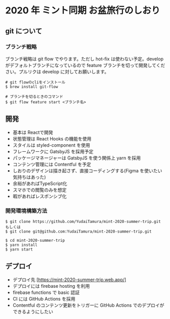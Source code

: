 # 2020 年 ミント同期 お盆旅行のしおり

## git について

### ブランチ戦略

ブランチ戦略は git flow でやります。ただし hot-fix は使わない予定。develop がデフォルトブランチになっているので feature ブランチを切って開発してください。プルリクは develop に対してお願いします。

```
# git flowのcliをインストール
$ brew install git-flow

# ブランチを切るときのコマンド
$ git flow feature start <ブランチ名>
```

## 開発

- 基本は Reactで開発
- 状態管理は React Hooks の機能を使用
- スタイルは styled-component を使用
- フレームワークに GatsbyJS を採用予定
- パッケージマネージャーは GatsbyJS を使う関係上 yarn を採用
- コンテンツ管理には Contentful を予定
- しおりのデザインは描き起さず、直接コーディングする(Figma を使いたい気持ちはあった)
- 余裕があればTypeScript化
- スマホでの閲覧のみを想定
- 暇があればレスポンシブ化

### 開発環境構築方法

```
$ git clone https://github.com/YudaiTamura/mint-2020-summer-trip.git
もしくは
$ git clone git@github.com:YudaiTamura/mint-2020-summer-trip.git

$ cd mint-2020-summer-trip
$ yarn install
$ yarn start
```

## デプロイ

- デプロイ先 [https://mint-2020-summer-trip.web.app/]
- デプロイには firebase hosting を利用
- firebase functions で basic 認証
- CI には GitHub Actions を採用
- Contentful のコンテンツ更新をトリガーに GitHub Actions でのデプロイができるようにしたい
